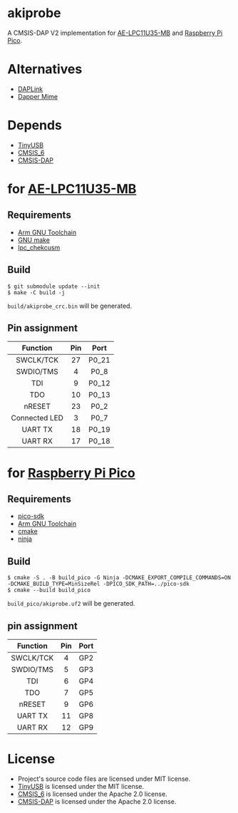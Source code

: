 # akiprobe

A CMSIS-DAP V2 implementation for
[AE-LPC11U35-MB](https://akizukidenshi.com/catalog/g/gK-12144/) and
[Raspberry Pi Pico](https://www.raspberrypi.com/products/raspberry-pi-pico/).

# Alternatives

- [DAPLink](https://github.com/ARMmbed/DAPLink)
- [Dapper Mime](https://github.com/majbthrd/DapperMime)

# Depends

- [TinyUSB](https://github.com/hathach/tinyusb)
- [CMSIS_6](https://github.com/ARM-software/CMSIS_6)
- [CMSIS-DAP](https://github.com/ARM-software/CMSIS-DAP)

# for [AE-LPC11U35-MB](https://akizukidenshi.com/catalog/g/gK-12144/)

## Requirements

- [Arm GNU Toolchain](https://developer.arm.com/downloads/-/arm-gnu-toolchain-downloads)
- [GNU make](https://www.gnu.org/software/make/)
- [lpc_chekcusm](https://pypi.org/project/lpc-checksum/)

## Build

```console
$ git submodule update --init
$ make -C build -j
```

`build/akiprobe_crc.bin` will be generated.

## Pin assignment

| Function     | Pin | Port   |
|:------------:|:---:|:------:|
| SWCLK/TCK    | 27  | P0_21  |
| SWDIO/TMS    |  4  | P0_8   |
| TDI          |  9  | P0_12  |
| TDO          | 10  | P0_13  |
| nRESET       | 23  | P0_2   |
| Connected LED|  3  | P0_7   |
| UART TX      | 18  | P0_19  |
| UART RX      | 17  | P0_18  |

# for [Raspberry Pi Pico](https://www.raspberrypi.com/products/raspberry-pi-pico/)

## Requirements

- [pico-sdk](https://github.com/raspberrypi/pico-sdk)
- [Arm GNU Toolchain](https://developer.arm.com/downloads/-/arm-gnu-toolchain-downloads)
- [cmake](https://cmake.org/)
- [ninja](https://ninja-build.org/)

## Build

```console
$ cmake -S . -B build_pico -G Ninja -DCMAKE_EXPORT_COMPILE_COMMANDS=ON -DCMAKE_BUILD_TYPE=MinSizeRel -DPICO_SDK_PATH=../pico-sdk
$ cmake --build build_pico
```

`build_pico/akiprobe.uf2` will be generated.

## pin assignment

| Function     | Pin | Port   |
|:------------:|:---:|:------:|
| SWCLK/TCK    |  4  | GP2    |
| SWDIO/TMS    |  5  | GP3    |
| TDI          |  6  | GP4    |
| TDO          |  7  | GP5    |
| nRESET       |  9  | GP6    |
| UART TX      | 11  | GP8    |
| UART RX      | 12  | GP9    |

# License

- Project's source code files are licensed under MIT license.
- [TinyUSB](https://github.com/hathach/tinyusb) is licensed under the MIT license.
- [CMSIS_6](https://github.com/ARM-software/CMSIS_6) is licensed under the Apache 2.0 license.
- [CMSIS-DAP](https://github.com/ARM-software/CMSIS-DAP) is licensed under the Apache 2.0 license.
